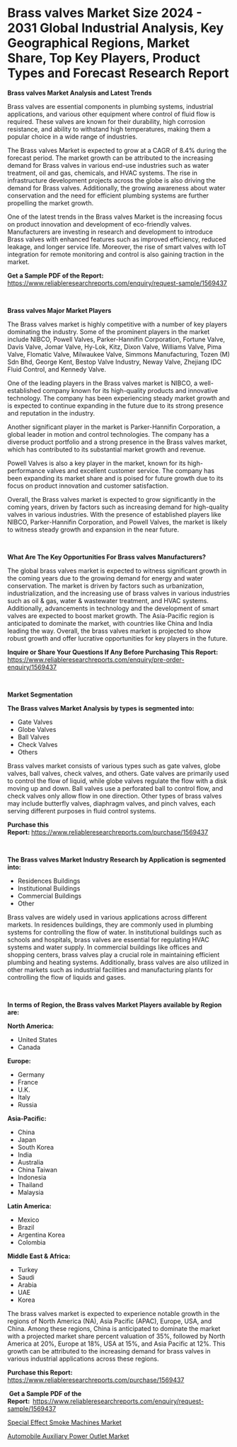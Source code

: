 <p><h1>Brass valves Market Size 2024 - 2031 Global Industrial Analysis, Key Geographical Regions, Market Share, Top Key Players, Product Types and Forecast Research Report</h1></p><p><strong>Brass valves Market Analysis and Latest Trends</strong></p>
<p><p>Brass valves are essential components in plumbing systems, industrial applications, and various other equipment where control of fluid flow is required. These valves are known for their durability, high corrosion resistance, and ability to withstand high temperatures, making them a popular choice in a wide range of industries.</p><p>The Brass valves Market is expected to grow at a CAGR of 8.4% during the forecast period. The market growth can be attributed to the increasing demand for Brass valves in various end-use industries such as water treatment, oil and gas, chemicals, and HVAC systems. The rise in infrastructure development projects across the globe is also driving the demand for Brass valves. Additionally, the growing awareness about water conservation and the need for efficient plumbing systems are further propelling the market growth.</p><p>One of the latest trends in the Brass valves Market is the increasing focus on product innovation and development of eco-friendly valves. Manufacturers are investing in research and development to introduce Brass valves with enhanced features such as improved efficiency, reduced leakage, and longer service life. Moreover, the rise of smart valves with IoT integration for remote monitoring and control is also gaining traction in the market.</p></p>
<p><strong>Get a Sample PDF of the Report:&nbsp;</strong> <a href="https://www.reliableresearchreports.com/enquiry/request-sample/1569437">https://www.reliableresearchreports.com/enquiry/request-sample/1569437</a></p>
<p>&nbsp;</p>
<p><strong>Brass valves Major Market Players</strong></p>
<p><p>The Brass valves market is highly competitive with a number of key players dominating the industry. Some of the prominent players in the market include NIBCO, Powell Valves, Parker-Hannifin Corporation, Fortune Valve, Davis Valve, Jomar Valve, Hy-Lok, Kitz, Dixon Valve, Williams Valve, Pima Valve, Flomatic Valve, Milwaukee Valve, Simmons Manufacturing, Tozen (M) Sdn Bhd, George Kent, Bestop Valve Industry, Neway Valve, Zhejiang IDC Fluid Control, and Kennedy Valve.</p><p>One of the leading players in the Brass valves market is NIBCO, a well-established company known for its high-quality products and innovative technology. The company has been experiencing steady market growth and is expected to continue expanding in the future due to its strong presence and reputation in the industry.</p><p>Another significant player in the market is Parker-Hannifin Corporation, a global leader in motion and control technologies. The company has a diverse product portfolio and a strong presence in the Brass valves market, which has contributed to its substantial market growth and revenue.</p><p>Powell Valves is also a key player in the market, known for its high-performance valves and excellent customer service. The company has been expanding its market share and is poised for future growth due to its focus on product innovation and customer satisfaction.</p><p>Overall, the Brass valves market is expected to grow significantly in the coming years, driven by factors such as increasing demand for high-quality valves in various industries. With the presence of established players like NIBCO, Parker-Hannifin Corporation, and Powell Valves, the market is likely to witness steady growth and expansion in the near future.</p></p>
<p>&nbsp;</p>
<p><strong>What Are The Key Opportunities For Brass valves Manufacturers?</strong></p>
<p><p>The global brass valves market is expected to witness significant growth in the coming years due to the growing demand for energy and water conservation. The market is driven by factors such as urbanization, industrialization, and the increasing use of brass valves in various industries such as oil & gas, water & wastewater treatment, and HVAC systems. Additionally, advancements in technology and the development of smart valves are expected to boost market growth. The Asia-Pacific region is anticipated to dominate the market, with countries like China and India leading the way. Overall, the brass valves market is projected to show robust growth and offer lucrative opportunities for key players in the future.</p></p>
<p><strong>Inquire or Share Your Questions If Any Before Purchasing This Report:</strong> <a href="https://www.reliableresearchreports.com/enquiry/pre-order-enquiry/1569437">https://www.reliableresearchreports.com/enquiry/pre-order-enquiry/1569437</a></p>
<p>&nbsp;</p>
<p><strong>Market Segmentation</strong></p>
<p><strong>The Brass valves Market Analysis by types is segmented into:</strong></p>
<p><ul><li>Gate Valves</li><li>Globe Valves</li><li>Ball Valves</li><li>Check Valves</li><li>Others</li></ul></p>
<p><p>Brass valves market consists of various types such as gate valves, globe valves, ball valves, check valves, and others. Gate valves are primarily used to control the flow of liquid, while globe valves regulate the flow with a disk moving up and down. Ball valves use a perforated ball to control flow, and check valves only allow flow in one direction. Other types of brass valves may include butterfly valves, diaphragm valves, and pinch valves, each serving different purposes in fluid control systems.</p></p>
<p><strong>Purchase this Report:&nbsp;</strong><a href="https://www.reliableresearchreports.com/purchase/1569437">https://www.reliableresearchreports.com/purchase/1569437</a></p>
<p>&nbsp;</p>
<p><strong>The Brass valves Market Industry Research by Application is segmented into:</strong></p>
<p><ul><li>Residences Buildings</li><li>Institutional Buildings</li><li>Commercial Buildings</li><li>Other</li></ul></p>
<p><p>Brass valves are widely used in various applications across different markets. In residences buildings, they are commonly used in plumbing systems for controlling the flow of water. In institutional buildings such as schools and hospitals, brass valves are essential for regulating HVAC systems and water supply. In commercial buildings like offices and shopping centers, brass valves play a crucial role in maintaining efficient plumbing and heating systems. Additionally, brass valves are also utilized in other markets such as industrial facilities and manufacturing plants for controlling the flow of liquids and gases.</p></p>
<p>&nbsp;</p>
<p><strong>In terms of Region, the Brass valves Market Players available by Region are:</strong></p>
<p>
    <p> <strong> North America: </strong>
        <ul>
            <li>United States</li>
            <li>Canada</li>
        </ul>
        </p> 
    <p> <strong> Europe: </strong>
        <ul>
            <li>Germany</li>
            <li>France</li>
            <li>U.K.</li>
            <li>Italy</li>
            <li>Russia</li>
        </ul>
        </p> 
    <p> <strong> Asia-Pacific: </strong>
        <ul>
            <li>China</li>
            <li>Japan</li>
            <li>South Korea</li>
            <li>India</li>
            <li>Australia</li>
            <li>China Taiwan</li>
            <li>Indonesia</li>
            <li>Thailand</li>
            <li>Malaysia</li>
        </ul>
        </p> 
    <p> <strong> Latin America: </strong>
        <ul>
            <li>Mexico</li>
            <li>Brazil</li>
            <li>Argentina Korea</li>
            <li>Colombia</li>
        </ul>
        </p> 
    <p> <strong> Middle East & Africa: </strong>
        <ul>
            <li>Turkey</li>
            <li>Saudi</li>
            <li>Arabia</li>
            <li>UAE</li>
            <li>Korea</li>
        </ul>
    </p>
    </p>
<p><p>The brass valves market is expected to experience notable growth in the regions of North America (NA), Asia Pacific (APAC), Europe, USA, and China. Among these regions, China is anticipated to dominate the market with a projected market share percent valuation of 35%, followed by North America at 20%, Europe at 18%, USA at 15%, and Asia Pacific at 12%. This growth can be attributed to the increasing demand for brass valves in various industrial applications across these regions.</p></p>
<p><strong>Purchase this Report: </strong><a href="https://www.reliableresearchreports.com/purchase/1569437">https://www.reliableresearchreports.com/purchase/1569437</a></p>
<p>&nbsp;<strong>Get a Sample PDF of the Report:&nbsp;&nbsp;</strong><a href="https://www.reliableresearchreports.com/enquiry/request-sample/1569437">https://www.reliableresearchreports.com/enquiry/request-sample/1569437</a></p>
<p><strong></strong></p>
<p><p><a href="https://github.com/ruddyyedelwadw/Market-Research-Report-List-1/blob/main/special-effect-smoke-machines-market.md">Special Effect Smoke Machines Market</a></p><p><a href="https://github.com/jaidynmorantestelletmjzya/Market-Research-Report-List-1/blob/main/automobile-auxiliary-power-outlet-market.md">Automobile Auxiliary Power Outlet Market</a></p></p>